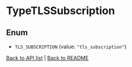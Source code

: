 # TypeTLSSubscription

## Enum


* `TLS_SUBSCRIPTION` (value: `"tls_subscription"`)


[Back to API list](../README.md#documentation-for-api-endpoints) | [Back to README](../README.md)
